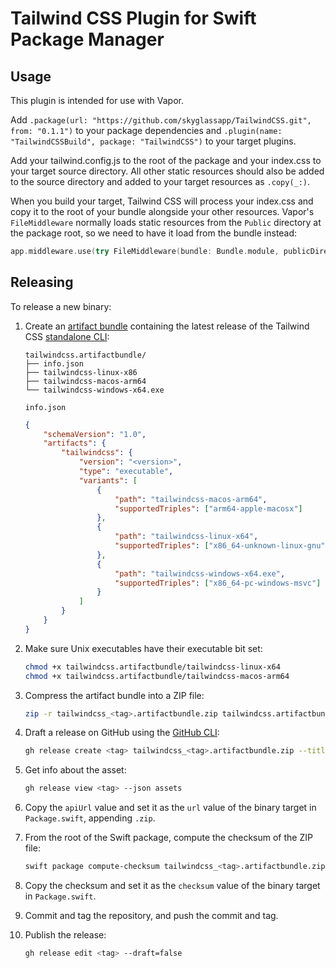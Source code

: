 # Tailwind CSS Plugin for Swift Package Manager

## Usage

This plugin is intended for use with Vapor.

Add `.package(url: "https://github.com/skyglassapp/TailwindCSS.git", from: "0.1.1")` to your package dependencies and `.plugin(name: "TailwindCSSBuild", package: "TailwindCSS")` to your target plugins.

Add your tailwind.config.js to the root of the package and your index.css to your target source directory. All other static resources should also be added to the source directory and added to your target resources as `.copy(_:)`.

When you build your target, Tailwind CSS will process your index.css and copy it to the root of your bundle alongside your other resources. Vapor's `FileMiddleware` normally loads static resources from the `Public` directory at the package root, so we need to have it load from the bundle instead:

```swift
app.middleware.use(try FileMiddleware(bundle: Bundle.module, publicDirectory: "/"))
```

## Releasing

To release a new binary:

1. Create an [artifact bundle](https://github.com/apple/swift-evolution/blob/main/proposals/0305-swiftpm-binary-target-improvements.md#artifact-bundle) containing the latest release of the Tailwind CSS [standalone CLI](https://tailwindcss.com/blog/standalone-cli):

    ```
    tailwindcss.artifactbundle/
    ├── info.json
    ├── tailwindcss-linux-x86
    ├── tailwindcss-macos-arm64
    └── tailwindcss-windows-x64.exe
    ```

    `info.json`

    ```json
    {
        "schemaVersion": "1.0",
        "artifacts": {
            "tailwindcss": {
                "version": "<version>",
                "type": "executable",
                "variants": [
                    {
                        "path": "tailwindcss-macos-arm64",
                        "supportedTriples": ["arm64-apple-macosx"]
                    },
                    {
                        "path": "tailwindcss-linux-x64",
                        "supportedTriples": ["x86_64-unknown-linux-gnu"]
                    },
                    {
                        "path": "tailwindcss-windows-x64.exe",
                        "supportedTriples": ["x86_64-pc-windows-msvc"]
                    }
                ]
            }
        }
    }
    ```

2. Make sure Unix executables have their executable bit set:

    ```bash
    chmod +x tailwindcss.artifactbundle/tailwindcss-linux-x64
    chmod +x tailwindcss.artifactbundle/tailwindcss-macos-arm64
    ```

3. Compress the artifact bundle into a ZIP file:

    ```bash
    zip -r tailwindcss_<tag>.artifactbundle.zip tailwindcss.artifactbundle
    ```

4. Draft a release on GitHub using the [GitHub CLI](https://cli.github.com):

    ```bash
    gh release create <tag> tailwindcss_<tag>.artifactbundle.zip --title <tag> --generate-notes --draft
    ```

5. Get info about the asset:

    ```bash
    gh release view <tag> --json assets
    ```

6. Copy the `apiUrl` value and set it as the `url` value of the binary target in `Package.swift`, appending `.zip`.

7. From the root of the Swift package, compute the checksum of the ZIP file:

   ```bash
   swift package compute-checksum tailwindcss_<tag>.artifactbundle.zip
   ```

8. Copy the checksum and set it as the `checksum` value of the binary target in `Package.swift`.

9. Commit and tag the repository, and push the commit and tag.

10. Publish the release:

    ```bash
    gh release edit <tag> --draft=false
    ```
